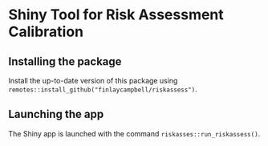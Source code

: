 Shiny Tool for Risk Assessment Calibration
================

## Installing the package

Install the up-to-date version of this package using
`remotes::install_github("finlaycampbell/riskassess")`. 

## Launching the app
The Shiny app is launched with the command `riskasses::run_riskassess()`.
